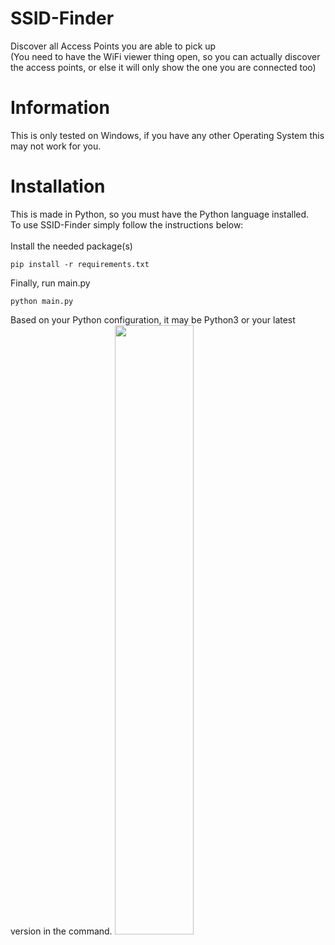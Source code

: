 # SSID-Finder
Discover all Access Points you are able to pick up<br />
(You need to have the WiFi viewer thing open, so you can actually discover the access points, or else it will only show the one you are connected too)
# Information
This is only tested on Windows, if you have any other Operating System this may not work for you.<br />
# Installation
This is made in Python, so you must have the Python language installed.<br />
To use SSID-Finder simply follow the instructions below:<br />
<br />
Install the needed package(s)
```
pip install -r requirements.txt
```
Finally, run main.py
```
python main.py
```
Based on your Python configuration, it may be Python3 or your latest version in the command.
<img src="https://cdn.discordapp.com/attachments/1191940685281108121/1206060031695519794/wifi-symbol-transparent-21-1526981379.png?ex=65daa1ef&is=65c82cef&hm=1ac21bc83cbb0c0f58d101b613d0008432c65eff848ac142dc1680b88483ec43&" width="50%" height="50%">
